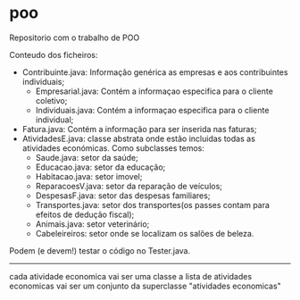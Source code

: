 # poo
Repositorio com o trabalho de POO

Conteudo dos ficheiros:
  - Contribuinte.java: Informação genérica as empresas e aos contribuintes individuais;
  	- Empresarial.java: Contém a informaçao especifica para o cliente coletivo;
  	- Individuais.java: Contém a informaçao especifica para o cliente individual;
  - Fatura.java: Contém a informação para ser inserida nas faturas;
  - AtividadesE.java: classe abstrata onde estão incluidas todas as atividades económicas. Como subclasses temos:
  	- Saude.java: setor da saúde;
  	- Educacao.java: setor da educação;
  	- Habitacao.java: setor imovel;
  	- ReparacoesV.java: setor da reparação de veículos;
  	- DespesasF.java: setor das despesas familiares;
  	- Transportes.java: setor dos transportes(os passes contam para efeitos de dedução fiscal);
  	- Animais.java: setor veterinário;
  	- Cabeleireiros: setor onde se localizam os salões de beleza.

Podem (e devem!) testar o código no Tester.java.

----------------------------------------------------------------
cada atividade economica vai ser uma classe
a lista de atividades economicas vai ser um conjunto da superclasse "atividades economicas"  
